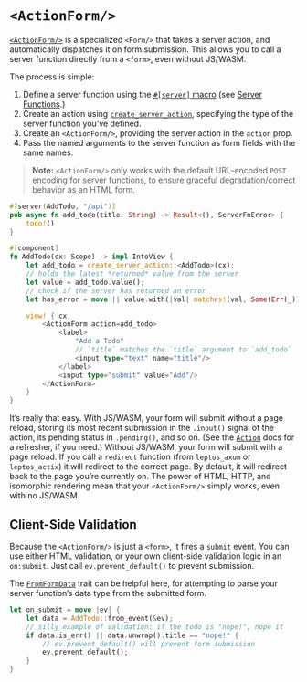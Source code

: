 # `<ActionForm/>`

[`<ActionForm/>`](https://docs.rs/leptos_router/latest/leptos_router/fn.ActionForm.html) is a specialized `<Form/>` that takes a server action, and automatically dispatches it on form submission. This allows you to call a server function directly from a `<form>`, even without JS/WASM.

The process is simple:
1. Define a server function using the [`#[server]` macro](https://docs.rs/leptos/latest/leptos/attr.server.html) (see [Server Functions](../server/25_server_functions.md).)
2. Create an action using [`create_server_action`](https://docs.rs/leptos/latest/leptos/fn.create_server_action.html), specifying the type of the server function you’ve defined.
3. Create an `<ActionForm/>`, providing the server action in the `action` prop.
4. Pass the named arguments to the server function as form fields with the same names.

> **Note:** `<ActionForm/>` only works with the default URL-encoded `POST` encoding for server functions, to ensure graceful degradation/correct behavior as an HTML form. 

```rust
#[server(AddTodo, "/api")]
pub async fn add_todo(title: String) -> Result<(), ServerFnError> {
    todo!()
}

#[component]
fn AddTodo(cx: Scope) -> impl IntoView {
	let add_todo = create_server_action::<AddTodo>(cx);
	// holds the latest *returned* value from the server
	let value = add_todo.value();
	// check if the server has returned an error
	let has_error = move || value.with(|val| matches!(val, Some(Err(_))));

	view! { cx,
		<ActionForm action=add_todo>
			<label>
				"Add a Todo"
				// `title` matches the `title` argument to `add_todo`
				<input type="text" name="title"/>
			</label>
			<input type="submit" value="Add"/>
		</ActionForm>
	}
}
```
It’s really that easy. With JS/WASM, your form will submit without a page reload, storing its most recent submission in the `.input()` signal of the action, its pending status in `.pending()`, and so on. (See the [`Action`](https://docs.rs/leptos/latest/leptos/struct.Action.html) docs for a refresher, if you need.) Without JS/WASM, your form will submit with a page reload. If you call a `redirect` function (from `leptos_axum` or `leptos_actix`) it will redirect to the correct page. By default, it will redirect back to the page you’re currently on. The power of HTML, HTTP, and isomorphic rendering mean that your `<ActionForm/>` simply works, even with no JS/WASM.

## Client-Side Validation

Because the `<ActionForm/>` is just a `<form>`, it fires a `submit` event. You can use either HTML validation, or your own client-side validation logic in an `on:submit`. Just call `ev.prevent_default()` to prevent submission.

The [`FromFormData`](https://docs.rs/leptos_router/latest/leptos_router/trait.FromFormData.html) trait can be helpful here, for attempting to parse your server function’s data type from the submitted form.

```rust
let on_submit = move |ev| {
	let data = AddTodo::from_event(&ev);
	// silly example of validation: if the todo is "nope!", nope it
	if data.is_err() || data.unwrap().title == "nope!" {
		// ev.prevent_default() will prevent form submission
		ev.prevent_default();
	}
}
```